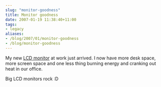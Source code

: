 ```yaml
---
slug: "monitor-goodness"
title: Monitor goodness
date: 2007-01-19 11:38:40+11:00
tags:
- legacy
aliases:
- /blog/2007/01/monitor-goodness
- /blog/monitor-goodness
---
```


My new <a href="http://www.samsung.com/Products/Monitor/DiscontinuedModels/LS19HABKSXAA.asp">LCD monitor</a> at work just arrived. I now have more desk space, more screen space and one less thing burning energy and cranking out heat in our office.

Big LCD monitors rock :D
